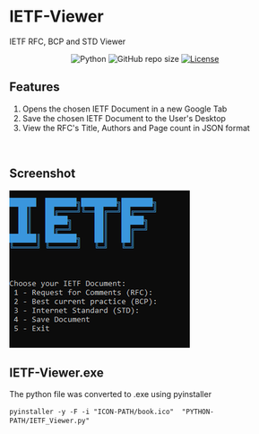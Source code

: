 # IETF-Viewer
IETF RFC, BCP and STD Viewer

&nbsp;&nbsp;&nbsp;&nbsp;&nbsp;&nbsp;&nbsp;&nbsp;&nbsp;&nbsp;&nbsp;&nbsp;&nbsp;
&nbsp;&nbsp;&nbsp;&nbsp;&nbsp;&nbsp;&nbsp;&nbsp;&nbsp;&nbsp;&nbsp;&nbsp;&nbsp;
![Python](https://img.shields.io/badge/python-v3.7-blue.svg)
![GitHub repo size](https://img.shields.io/badge/repo%20size-15.9MB-blue)
[![License](https://img.shields.io/badge/license-MIT-blue.svg)](https://opensource.org/licenses/MIT)

## Features
1. Opens the chosen IETF Document in a new Google Tab
2. Save the chosen IETF Document to the User's Desktop
3. View the RFC's Title, Authors and Page count in JSON format
<br>

## Screenshot
![Screenshot](menu.png)


## IETF-Viewer.exe
The python file was converted to .exe using pyinstaller

```
pyinstaller -y -F -i "ICON-PATH/book.ico"  "PYTHON-PATH/IETF_Viewer.py"
```

